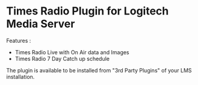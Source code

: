 # Times Radio Plugin for Logitech Media Server

Features :
* Times Radio Live with On Air data and Images
* Times Radio 7 Day Catch up schedule
 
 The plugin is available to be installed from "3rd Party Plugins" of your LMS installation.
